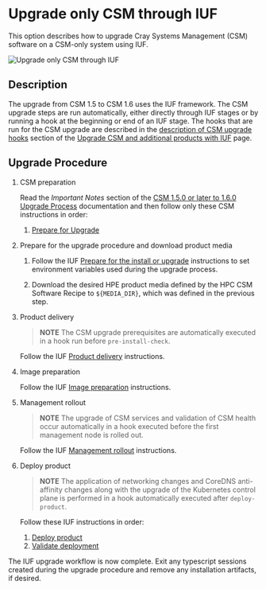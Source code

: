 # Upgrade only CSM through IUF

This option describes how to upgrade Cray Systems Management (CSM) software on a CSM-only system
using IUF.

![Upgrade only CSM through IUF](../img/operations/diagram_upgrade_csm_with_IUF_101524.png)

## Description

The upgrade from CSM 1.5 to CSM 1.6 uses the IUF framework. The CSM upgrade steps are run automatically, either directly through IUF stages or by running a hook at the beginning or end of an IUF stage.
The hooks that are run for the CSM upgrade are described in the [description of CSM upgrade hooks](../operations/iuf/workflows/upgrade_csm_and_additional_products_with_iuf.md#description-of-csm-upgrade-hooks)
section of the [Upgrade CSM and additional products with IUF](../operations/iuf/workflows/upgrade_csm_and_additional_products_with_iuf.md) page.

## Upgrade Procedure

1. CSM preparation

   Read the _Important Notes_ section of the
   [CSM 1.5.0 or later to 1.6.0 Upgrade Process](Upgrade_Management_Nodes_and_CSM_Services.md)
   documentation and then follow only these CSM instructions in order:

   1. [Prepare for Upgrade](prepare_for_upgrade.md)

1. Prepare for the upgrade procedure and download product media

   1. Follow the IUF [Prepare for the install or upgrade](../operations/iuf/workflows/preparation.md) instructions to set
      environment variables used during the upgrade process.

   1. Download the desired HPE product media defined by the HPC CSM Software Recipe to `${MEDIA_DIR}`, which was defined in the previous step.

1. Product delivery

   > **NOTE** The CSM upgrade prerequisites are automatically executed in a hook run before `pre-install-check`.

   Follow the IUF [Product delivery](../operations/iuf/workflows/product_delivery.md) instructions.

1. Image preparation

   Follow the IUF [Image preparation](../operations/iuf/workflows/image_preparation.md) instructions.

1. Management rollout

   > **NOTE** The upgrade of CSM services and validation of CSM health occur automatically in a hook executed before the first management node is rolled out.

   Follow the IUF [Management rollout](../operations/iuf/workflows/management_rollout.md) instructions.

1. Deploy product

   > **NOTE** The application of networking changes and CoreDNS anti-affinity changes along with the upgrade of the Kubernetes control plane is performed in a hook automatically executed after `deploy-product`.

   Follow these IUF instructions in order:

   1. [Deploy product](../operations/iuf/workflows/deploy_product.md)
   1. [Validate deployment](../operations/iuf/workflows/validate_deployment.md)

The IUF upgrade workflow is now complete. Exit any typescript sessions created during the upgrade
procedure and remove any installation artifacts, if desired.
